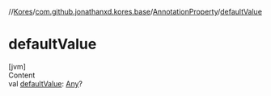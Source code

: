 //[Kores](../../index.md)/[com.github.jonathanxd.kores.base](../index.md)/[AnnotationProperty](index.md)/[defaultValue](default-value.md)



# defaultValue  
[jvm]  
Content  
val [defaultValue](default-value.md): [Any](https://kotlinlang.org/api/latest/jvm/stdlib/kotlin/-any/index.html)?  



